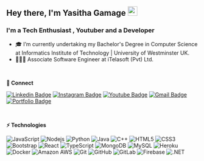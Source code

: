 ## Hey there, I'm Yasitha Gamage <img src="https://media.giphy.com/media/hvRJCLFzcasrR4ia7z/giphy.gif" width="25px">

### I'm a Tech Enthusiast , Youtuber and a Developer

- 🎓 I’m currently undertaking my Bachelor's Degree in Computer Science at Informatics Institute of Technology | University of Westminster UK.
- 👨🏼‍💻 Associate Software Engineer at iTelasoft (Pvt) Ltd.

<br />

**🤘 Connect**  

[![Linkedin Badge](https://img.shields.io/badge/-YasithaGamage-blue?style=flat-square&logo=Linkedin&logoColor=white&link=https://www.linkedin.com/in/yasitha-gamage/)](https://www.linkedin.com/in/yasitha-gamage/)
[![Instagram Badge](https://img.shields.io/badge/-YasithaLalanga-purple?style=flat-square&logo=instagram&logoColor=white&link=https://www.instagram.com/yasitha_lalanga/)](https://www.instagram.com/yasitha_lalanga/)
[![Youtube Badge](https://img.shields.io/badge/-LiveGeekz-darkred?style=flat-square&logo=youtube&logoColor=white&link=https://www.youtube.com/c/LiveGeekz)](https://www.youtube.com/c/LiveGeekz)
[![Gmail Badge](https://img.shields.io/badge/-yasithamaxs@gmail.com-c14438?style=flat-square&logo=Gmail&logoColor=white&link=mailto:yasithamaxs@gmail.com)](mailto:yasithamaxs@gmail.com)
[![Portfolio Badge](https://img.shields.io/badge/-YasithaLalanga-black?style=flat-square&logo=medium&logoColor=white&link=https://yasithalalanga.github.io)](https://yasithalalanga.github.io)

<br />

**⚡ Technologies**

![JavaScript](https://img.shields.io/badge/-JavaScript-black?style=flat-square&logo=javascript)
![Nodejs](https://img.shields.io/badge/-Nodejs-black?style=flat-square&logo=Node.js)
![Python](https://img.shields.io/badge/-Python-black?style=flat-square&logo=Python)
![Java](https://img.shields.io/badge/-java-E34A86?style=flat-square&logo=java)
![C++](https://img.shields.io/badge/-C++-00599C?style=flat-square&logo=c)
![HTML5](https://img.shields.io/badge/-HTML5-E34F26?style=flat-square&logo=html5&logoColor=white)
![CSS3](https://img.shields.io/badge/-CSS3-1572B6?style=flat-square&logo=css3)
![Bootstrap](https://img.shields.io/badge/-Bootstrap-563D7C?style=flat-square&logo=bootstrap)
![React](https://img.shields.io/badge/-React-black?style=flat-square&logo=react)
![TypeScript](https://img.shields.io/badge/-TypeScript-black?style=flat-square&logo=typescript)
![MongoDB](https://img.shields.io/badge/-MongoDB-black?style=flat-square&logo=mongodb)
![MySQL](https://img.shields.io/badge/-MySQL-black?style=flat-square&logo=mysql)
![Heroku](https://img.shields.io/badge/-Heroku-430098?style=flat-square&logo=heroku)
![Docker](https://img.shields.io/badge/-Docker-black?style=flat-square&logo=docker)
![Amazon AWS](https://img.shields.io/badge/Amazon%20AWS-232F3E?style=flat-square&logo=amazon-aws)
![Git](https://img.shields.io/badge/-Git-black?style=flat-square&logo=git)
![GitHub](https://img.shields.io/badge/-GitHub-181717?style=flat-square&logo=github)
![GitLab](https://img.shields.io/badge/-GitLab-FCA121?style=flat-square&logo=gitlab)
![Firebase](https://img.shields.io/badge/-Firebase-black?style=flat-square&logo=firebase)
![.NET](https://img.shields.io/badge/-.NET-black?style=flat-square&logo=dotnet)

<br />

<!-- [![Yasithalalanga's GitHub Stats](https://github-readme-stats.vercel.app/api?username=Yasithalalanga&theme=dark&count_private=true&show_icons=true)](https://github.com/Yasithalalanga)
[![GitHub Streak](https://github-readme-streak-stats.herokuapp.com/?user=Yasithalalanga&theme=dark)](https://git.io/streak-stats) -->

[website]: https://yasithalalanga.github.io
[twitter]: https://twitter.com/yasitha_lalanga
[youtube]: https://www.youtube.com/c/LiveGeekz
[instagram]: https://www.instagram.com/yasitha_lalanga
[linkedin]: https://www.linkedin.com/in/yasitha-gamage
[facebook]: https://web.facebook.com/yasitha.gamage.1
